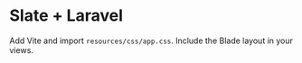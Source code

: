 # Slate + Laravel
Add Vite and import `resources/css/app.css`. Include the Blade layout in your views.


